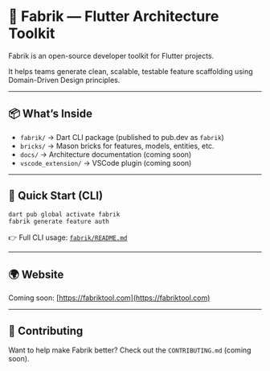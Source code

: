 # 🧱 Fabrik — Flutter Architecture Toolkit

Fabrik is an open-source developer toolkit for Flutter projects.

It helps teams generate clean, scalable, testable feature scaffolding using Domain-Driven Design principles.

---

## 📦 What’s Inside

- `fabrik/` → Dart CLI package (published to pub.dev as `fabrik`)
- `bricks/` → Mason bricks for features, models, entities, etc.
- `docs/` → Architecture documentation (coming soon)
- `vscode_extension/` → VSCode plugin (coming soon)

---

## 🚀 Quick Start (CLI)

```bash
dart pub global activate fabrik
fabrik generate feature auth
```

👉 Full CLI usage: [`fabrik/README.md`](./fabrik/README.md)

---

## 🌍 Website

Coming soon: [https://fabriktool.com](https://fabriktool.com)

---

## 🙌 Contributing

Want to help make Fabrik better? Check out the `CONTRIBUTING.md` (coming soon).
